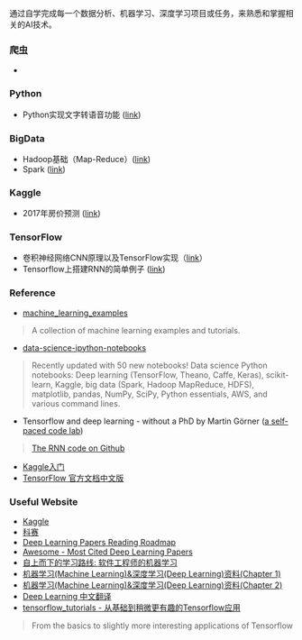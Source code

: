 


通过自学完成每一个数据分析、机器学习、深度学习项目或任务，来熟悉和掌握相关的AI技术。


### 爬虫
- 

### Python
- Python实现文字转语音功能 ([link](https://github.com/iphysresearch/AI_Programs/tree/master/Python实现文字转语音功能))

### BigData
- Hadoop基础（Map-Reduce）([link](https://github.com/iphysresearch/AI_Programs/tree/master/大数据基础/Hadoop基础(Map-Reduce)))
- Spark ([link](https://github.com/iphysresearch/AI_Programs/tree/master/大数据基础/Spark_class))

### Kaggle
- 2017年房价预测 ([link]())

### TensorFlow
- 卷积神经网络CNN原理以及TensorFlow实现（[link](https://github.com/iphysresearch/AI_Programs/tree/master/卷积神经网络CNN原理以及TensorFlow实现)）
- Tensorflow上搭建RNN的简单例子 ([link](https://github.com/iphysresearch/AI_Programs/tree/master/Tensorflow上搭建RNN的简单例子))


### Reference
- [machine_learning_examples](https://github.com/lazyprogrammer/machine_learning_examples)
> A collection of machine learning examples and tutorials.
- [data-science-ipython-notebooks](https://github.com/donnemartin/data-science-ipython-notebooks) 
> Recently updated with 50 new notebooks! Data science Python notebooks: Deep learning (TensorFlow, Theano, Caffe, Keras), scikit-learn, Kaggle, big data (Spark, Hadoop MapReduce, HDFS), matplotlib, pandas, NumPy, SciPy, Python essentials, AWS, and various command lines.
- Tensorflow and deep learning - without a PhD by Martin Görner ([a self-paced code lab](https://codelabs.developers.google.com/codelabs/cloud-tensorflow-mnist/#0))
> [The RNN code on Github](https://github.com/martin-gorner/tensorflow-rnn-shakespeare)
- [Kaggle入门](https://zhuanlan.zhihu.com/p/25686876?utm_medium=social&utm_source=wechat_session&from=groupmessage&isappinstalled=1)
- [TensorFlow 官方文档中文版](http://wiki.jikexueyuan.com/project/tensorflow-zh/)

### Useful Website
- [Kaggle](https://www.kaggle.com)
- [科赛](https://www.kesci.com)
- [Deep Learning Papers Reading Roadmap](https://github.com/songrotek/Deep-Learning-Papers-Reading-Roadmap)
- [Awesome - Most Cited Deep Learning Papers](https://github.com/terryum/awesome-deep-learning-papers)
- [自上而下的学习路线: 软件工程师的机器学习](https://github.com/ZuzooVn/machine-learning-for-software-engineers/blob/master/README-zh-CN.md)
- [机器学习(Machine Learning)&深度学习(Deep Learning)资料(Chapter 1)](https://github.com/ty4z2008/Qix/blob/master/dl.md)
- [机器学习(Machine Learning)&深度学习(Deep Learning)资料(Chapter 2)](https://github.com/ty4z2008/Qix/blob/master/dl2.md)
- [Deep Learning 中文翻译](https://github.com/exacity/deeplearningbook-chinese)
- [tensorflow_tutorials - 从基础到稍微更有趣的Tensorflow应用](https://github.com/pkmital/tensorflow_tutorials)
> From the basics to slightly more interesting applications of Tensorflow
